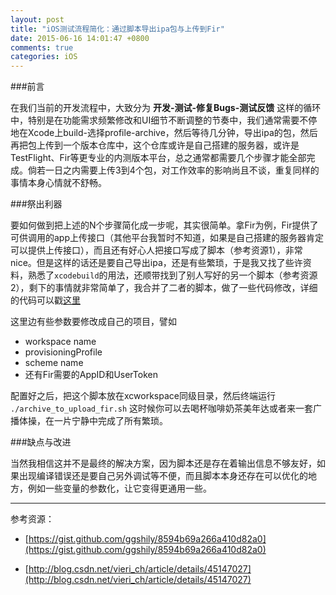 ```yaml
---
layout: post
title: "iOS测试流程简化：通过脚本导出ipa包与上传到Fir"
date: 2015-06-16 14:01:47 +0800
comments: true
categories: iOS
---
```


###前言

在我们当前的开发流程中，大致分为 **开发-测试-修复Bugs-测试反馈** 这样的循环中，特别是在功能需求频繁修改和UI细节不断调整的节奏中，我们通常需要不停地在Xcode上build-选择profile-archive，然后等待几分钟，导出ipa的包，然后再把包上传到一个版本仓库中，这个仓库或许是自己搭建的服务器，或许是TestFlight、Fir等更专业的内测版本平台，总之通常都需要几个步骤才能全部完成。倘若一日之内需要上传3到4个包，对工作效率的影响尚且不谈，重复同样的事情本身心情就不舒畅。

###祭出利器

要如何做到把上述的N个步骤简化成一步呢，其实很简单。拿Fir为例，Fir提供了可供调用的app上传接口（其他平台我暂时不知道，如果是自己搭建的服务器肯定可以提供上传接口），而且还有好心人把接口写成了脚本（参考资源1），非常nice。但是这样的话还是要自己导出ipa，还是有些繁琐，于是我又找了些许资料，熟悉了`xcodebuild`的用法，还顺带找到了别人写好的另一个脚本（参考资源2），剩下的事情就非常简单了，我合并了二者的脚本，做了一些代码修改，详细的代码可以戳[这里](https://gist.github.com/ec0d8072d3389a9f3b02.git)

这里边有些参数要修改成自己的项目，譬如

- workspace name 
- provisioningProfile 
- scheme name
- 还有Fir需要的AppID和UserToken


配置好之后，把这个脚本放在xcworkspace同级目录，然后终端运行 `./archive_to_upload_fir.sh`
这时候你可以去喝杯咖啡奶茶美年达或者来一套广播体操，在一片宁静中完成了所有繁琐。


###缺点与改进

当然我相信这并不是最终的解决方案，因为脚本还是存在着输出信息不够友好，如果出现编译错误还是要自己另外调试等不便，而且脚本本身还存在可以优化的地方，例如一些变量的参数化，让它变得更通用一些。

---

参考资源：

- [https://gist.github.com/ggshily/8594b69a266a410d82a0](https://gist.github.com/ggshily/8594b69a266a410d82a0)

- [http://blog.csdn.net/vieri_ch/article/details/45147027](http://blog.csdn.net/vieri_ch/article/details/45147027)
